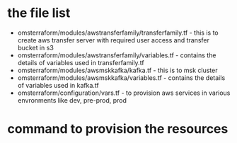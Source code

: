 # the file list
* omsterraform/modules/awstransferfamily/transferfamily.tf - this is to  create aws transfer server with required user access and transfer bucket in s3  
* omsterraform/modules/awstransferfamily/variables.tf - contains the details of variables used in transferfamily.tf 
* omsterraform/modules/awsmskkafka/kafka.tf - this is to msk cluster 
* omsterraform/modules/awsmskkafka/variables.tf - contains the details of variables used in kafka.tf
* omsterraform/configuration/vars.tf - to provision aws services in various envronments like dev, pre-prod, prod 




# command to provision the resources
``` terrform apply --var-file=./configuration/dev/czr-daas-ec2-usw2-dev.tfvars
